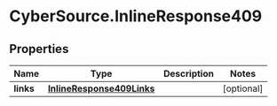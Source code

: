# CyberSource.InlineResponse409

## Properties
Name | Type | Description | Notes
------------ | ------------- | ------------- | -------------
**links** | [**InlineResponse409Links**](InlineResponse409Links.md) |  | [optional] 


